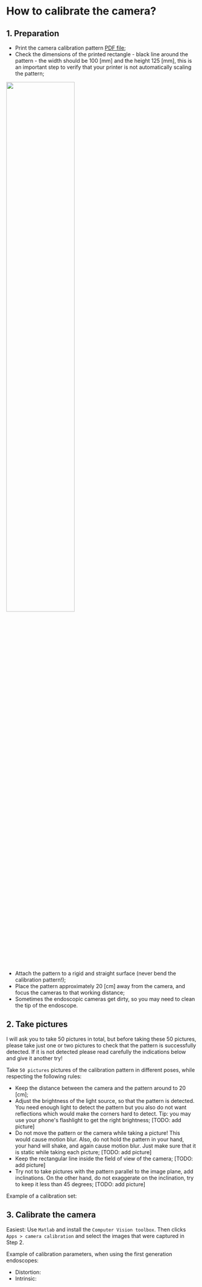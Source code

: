 # How to calibrate the camera?

## 1. Preparation 

- Print the camera calibration pattern [PDF file](https://raw.githubusercontent.com/Cartucho/dvrk_calib_arms_to_camera/main/to_print/camera_calibration_pattern.pdf);
- Check the dimensions of the printed rectangle - black line around the pattern - the width should be 100 [mm] and the height 125 [mm], this is an important step to verify that your printer is not automatically scaling the pattern;
<img src="https://user-images.githubusercontent.com/15831541/162568372-52c59ed6-58be-42ca-87fe-948e7898212e.png" width="60%">

- Attach the pattern to a rigid and straight surface (never bend the calibration pattern!);
- Place the pattern approximately 20 [cm] away from the camera, and focus the cameras to that working distance;
- Sometimes the endoscopic cameras get dirty, so you may need to clean the tip of the endoscope.

## 2. Take pictures

I will ask you to take 50 pictures in total, but before taking these 50 pictures, please take just one or two pictures to check that the pattern is successfully detected. If it is not detected please read carefully the indications below and give it another try!

Take `50 pictures` pictures of the calibration pattern in different poses, while respecting the following rules:
- Keep the distance between the camera and the pattern around to 20 [cm];
- Adjust the brightness of the light source, so that the pattern is detected. You need enough light to detect the pattern but you also do not want reflections which would make the corners hard to detect. Tip: you may use your phone's flashlight to get the right brightness;
  [TODO: add picture]
- Do not move the pattern or the camera while taking a picture! This would cause motion blur. Also, do not hold the pattern in your hand, your hand will shake, and again cause motion blur. Just make sure that it is static while taking each picture;
  [TODO: add picture]
- Keep the rectangular line inside the field of view of the camera;
  [TODO: add picture]
- Try not to take pictures with the pattern parallel to the image plane, add inclinations. On the other hand, do not exaggerate on the inclination, try to keep it less than 45 degrees;
  [TODO: add picture]

Example of a calibration set:

## 3. Calibrate the camera

Easiest: Use `Matlab` and install the `Computer Vision toolbox`. Then clicks `Apps > camera calibration` and select the images that were captured in Step 2.

Example of calibration parameters, when using the first generation endoscopes:
- Distortion:
- Intrinsic: